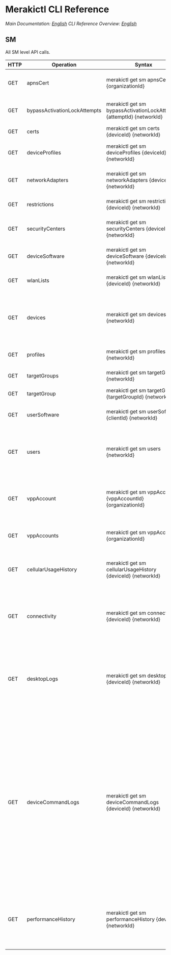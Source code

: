 # Merakictl CLI Reference 

*Main Documentation: [English](https://github.com/ddexterpark/merakictl/README.md)*
*CLI Reference Overview: [English](https://github.com/ddexterpark/merakictl/meraki/README.md)*

## SM  
 
 All SM level API calls. 
 
  HTTP | Operation | Syntax | Filters | Description |
 ----- | --------- | ------ | ----------- | ----------- |
  GET  | apnsCert | merakictl get sm apnsCert {organizationId} | | Get the organization's APNS certificate.
  GET  | bypassActivationLockAttempts | merakictl get sm bypassActivationLockAttempts {attemptId} {networkId} | | Bypass activation lock attempt status.
  GET  | certs | merakictl get sm certs {deviceId} {networkId} | | List the certs on a device.
  GET  | deviceProfiles | merakictl get sm deviceProfiles {deviceId} {networkId} | | Get the profiles associated with a device.
  GET  | networkAdapters | merakictl get sm networkAdapters {deviceId} {networkId} | | List the network adapters of a device.
  GET  | restrictions | merakictl get sm restrictions {deviceId} {networkId} | | List the restrictions on a device.
  GET  | securityCenters | merakictl get sm securityCenters {deviceId} {networkId} | | List the security centers on a device.
  GET  | deviceSoftware | merakictl get sm deviceSoftware {deviceId} {networkId} | | Get a list of softwares associated with a device.
  GET  | wlanLists | merakictl get sm wlanLists {deviceId} {networkId} | | List the saved SSID names on a device.
  GET  | devices | merakictl get sm devices {networkId} | --fields --wifiMacs --serials --ids --scope --perPage --startingAfter --endingBefore | List the devices enrolled in an SM network with various specified fields and filters.
  GET  | profiles | merakictl get sm profiles {networkId} | | List all profiles in a network.
  GET  | targetGroups | merakictl get sm targetGroups {networkId} | --withDetails | List the target groups in this network.
  GET  | targetGroup | merakictl get sm targetGroup {targetGroupId} {networkId} | --withDetails | Return a target group.
  GET  | userSoftware | merakictl get sm userSoftware {clientId} {networkId} | | Get a list of softwares associated with a user.
  GET  | users | merakictl get sm users {networkId} | --ids --usernames --emails --scope | List the owners in an SM network with various specified fields and filters.
  GET  | vppAccount | merakictl get sm vppAccount {vppAccountId} {organizationId} | | Get a hash containing the unparsed token of the VPP account with the given ID.
  GET  | vppAccounts | merakictl get sm vppAccounts {organizationId} | | List the VPP accounts in the organization.
  GET  | cellularUsageHistory | merakictl get sm cellularUsageHistory {deviceId} {networkId} | | Return the client's daily cellular data usage history. Usage data is in kilobytes.
  GET  | connectivity | merakictl get sm connectivity {deviceId} {networkId} | --perPage --startingAfter --endingBefore | Returns historical connectivity data (whether a device is regularly checking in to Dashboard).
  GET  | desktopLogs | merakictl get sm desktopLogs {deviceId} {networkId} | --perPage --startingAfter --endingBefore | Return historical records of various Systems Manager network connection details for desktop devices.
  GET  | deviceCommandLogs | merakictl get sm deviceCommandLogs {deviceId} {networkId} | --perPage --startingAfter --endingBefore | Return historical records of commands sent to Systems Manager devices. Note that this will include the name of the Dashboard user who initiated the command if it was generated by a Dashboard admin rather than the automatic behavior of the system; you may wish to filter this out of any reports.
  GET  | performanceHistory | merakictl get sm performanceHistory {deviceId} {networkId} | --perPage --startingAfter --endingBefore | Return historical records of various Systems Manager client metrics for desktop devices.

